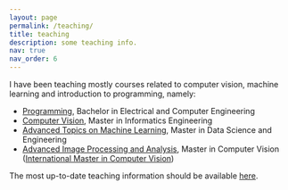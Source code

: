 ```yaml
---
layout: page
permalink: /teaching/
title: teaching
description: some teaching info.
nav: true
nav_order: 6
---
```


I have been teaching mostly courses related to computer vision, machine learning and introduction to programming, namely:
* [Programming](https://sigarra.up.pt/feup/en/ucurr_geral.ficha_uc_view?pv_ocorrencia_id=499465), Bachelor in Electrical and Computer Engineering
* [Computer Vision](https://sigarra.up.pt/feup/en/UCURR_GERAL.FICHA_UC_VIEW?pv_ocorrencia_id=518830), Master in Informatics Engineering
* [Advanced Topics on Machine Learning](https://sigarra.up.pt/feup/en/ucurr_geral.ficha_uc_view?pv_ocorrencia_id=499791), Master in Data Science and Engineering
* [Advanced Image Processing and Analysis](https://sigarra.up.pt/feup/en/UCURR_GERAL.FICHA_UC_VIEW?pv_ocorrencia_id=521305), Master in Computer Vision ([International Master in Computer Vision](https://www.imcv.eu/))

The most up-to-date teaching information should be available [here](https://sigarra.up.pt/feup/en/DS_FUNC_RELATORIOS.QUERYLIST?pv_doc_codigo=451878&pv_outras_inst=S&pv_ano_lectivo=).